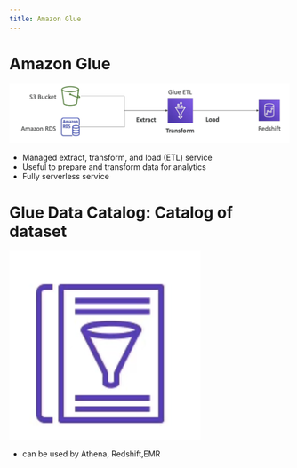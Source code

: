 ```yaml
---
title: Amazon Glue
---
```

# Amazon Glue
![Amazon Glue](./Glue.png)
- Managed extract, transform, and load (ETL) service
- Useful to prepare and transform data for analytics
- Fully serverless service
# Glue Data Catalog: Catalog of dataset
![Glue Data Catalog](./Glue-Data-Catalog-logo.png)
- can be used by Athena, Redshift,EMR
